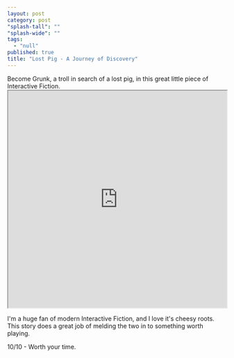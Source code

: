 ```yaml
---
layout: post
category: post
"splash-tall": ""
"splash-wide": ""
tags: 
  - "null"
published: true
title: "Lost Pig - A Journey of Discovery"
---
```



Become Grunk, a troll in search of a lost pig, in this great little piece of Interactive Fiction. <iframe src="http://iplayif.com/?story=http%3A%2F%2Fwww.ifarchive.org%2Fif-archive%2Fgames%2Fzcode%2FLostPig.z8" style="width:600px; max-width:100%; height:500px;">
  <p>Your browser does not support iframes.</p>
</iframe>

I'm a huge fan of modern Interactive Fiction, and I love it's cheesy roots. This story does a great job of melding the two in to something worth playing. 

10/10 - Worth your time.
